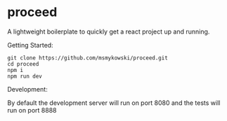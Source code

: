 # proceed
A lightweight boilerplate to quickly get a react project up and running.

Getting Started:

```
git clone https://github.com/msmykowski/proceed.git
cd proceed
npm i 
npm run dev 
```

Development:

By default the development server will run on port 8080 and the tests will run on port 8888

